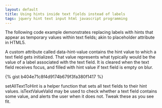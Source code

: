 ```yaml
---
layout: default
title: Using hints inside text fields instead of labels
tags: jquery hint text input html javascript programming
---
```


The following code example demonstrates replacing labels with hints that appear as temporary values within text fields; akin to placeholder attribute in HTML5.

A custom attribute called data-hint-value contains the hint value to which a text field gets initialized. That value represents what typically would be the value of a label associated with the text field. It is cleared when the text field receives focus, and filled with hint value if text field is empty on blur.

{% gist b404e71c8f4d9174b679f3fa380f1417 %}

setAllTextToHint is a helper function that sets all text fields to their hint values. isTextValueValid may be used to check whether a text field contains some value, and alerts the user when it does not. Tweak these as you see fit.
